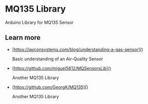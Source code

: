 # MQ135 Library

Arduino Library for MQ135 Sensor

## Learn more
* [https://jayconsystems.com/blog/understanding-a-gas-sensor]()

    Basic understanding of an Air-Quality Sensor
* [https://github.com/miguel5612/MQSensorsLib]()

    Another MQ135 Library
* [https://github.com/GeorgK/MQ135]()
  
    Another MQ135 Library
